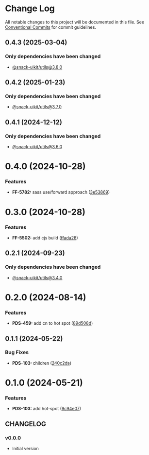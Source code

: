 # Change Log

All notable changes to this project will be documented in this file.
See [Conventional Commits](https://conventionalcommits.org) for commit guidelines.

## 0.4.3 (2025-03-04)

### Only dependencies have been changed
* [@snack-uikit/utils@3.8.0](https://github.com/cloud-ru-tech/snack-uikit/blob/master/packages/utils/CHANGELOG.md)





## 0.4.2 (2025-01-23)

### Only dependencies have been changed
* [@snack-uikit/utils@3.7.0](https://github.com/cloud-ru-tech/snack-uikit/blob/master/packages/utils/CHANGELOG.md)





## 0.4.1 (2024-12-12)

### Only dependencies have been changed
* [@snack-uikit/utils@3.6.0](https://github.com/cloud-ru-tech/snack-uikit/blob/master/packages/utils/CHANGELOG.md)





# 0.4.0 (2024-10-28)


### Features

* **FF-5782:** sass use/forward approach ([3e53869](https://github.com/cloud-ru-tech/snack-uikit/commit/3e53869ace864a7718e434b7f410c15dbd911cd5))





# 0.3.0 (2024-10-28)


### Features

* **FF-5502:** add cjs build ([ffada28](https://github.com/cloud-ru-tech/snack-uikit/commit/ffada28bfdc37ea760eb1c8759342e680bdf8dd6))





## 0.2.1 (2024-09-23)

### Only dependencies have been changed
* [@snack-uikit/utils@3.4.0](https://github.com/cloud-ru-tech/snack-uikit/blob/master/packages/utils/CHANGELOG.md)





# 0.2.0 (2024-08-14)


### Features

* **PDS-459:** add cn to hot spot ([89d508d](https://github.com/cloud-ru-tech/snack-uikit/commit/89d508dc6dd34fed0f6f786ab04e19d925822544))





## 0.1.1 (2024-05-22)


### Bug Fixes

* **PDS-103:** children ([240c2da](https://github.com/cloud-ru-tech/snack-uikit/commit/240c2da0dec104179d87b77e0ffb3741ccd43ff7))





# 0.1.0 (2024-05-21)


### Features

* **PDS-103:** add hot-spot ([9c94e07](https://github.com/cloud-ru-tech/snack-uikit/commit/9c94e07a3d6ffa95030b2d571606737a9c61bddd))





## CHANGELOG

### v0.0.0

- Initial version
